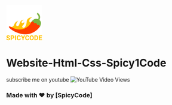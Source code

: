 ![Watch Me][def]
# Website-Html-Css-Spicy1Code
subscribe me on youtube ![YouTube Video Views](https://img.shields.io/youtube/views/xLhwS2rQg14?style=social) 

### Made with ❤️ by [SpicyCode]

[def]: ./img/icons8-chili-pepper-96.png
